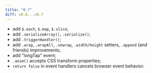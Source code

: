 ```yaml
---
title: "0.7"
diff: v0.6...v0.7
---
```


* add `$.each`, `$.map`, `$.slice`;
* add `.serializeArray()`, `.serialize()`;
* add `.triggerHandler()`;
* add `.wrap`, `.wrapAll`, `.unwrap`, `.width/height` setters, `.append` (and
  friends) improvements;
* add "longTap" event;
* `.anim()` accepts CSS transform properties;
* `return false` in event handlers cancels browser event behavior.
